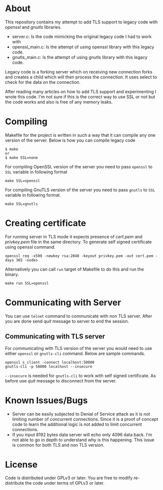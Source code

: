 # About  #

This repository contains my attempt to add TLS support to legacy code with
*openssl* and *gnutls* libraries. 

  * server.c: Is the code mimicking the original legacy code I had to work with
  * openssl_main.c: Is the attempt of using openssl library with this legacy
    code.
  * gnutls_main.c: Is the attempt of using gnutls library with this legacy code.
  
Legacy code is a forking server which on receiving new connection forks and
creates a child which will then process the connection. It uses select to check
for the data on the connection.

After reading many articles on how to add TLS support and experimenting I wrote
this code. I'm not sure if this is the correct way to use SSL or not but the
code works and also is free of any memory leaks.
  
# Compiling #

Makefile for the project is written in such a way that it can compile any one
version of the server. Below is how you can compile legacy code

``` shell
$ make
or 
$ make SSL=none
```
For compiling OpenSSL version of the server you need to pass `openssl` to `SSL`
variable in following format

``` shell
make SSL=openssl
```
For compiling GnuTLS version of the server you need to pass `gnutls` to `SSL`
variable in following format.

``` shell
make SSL=gnutls
```

# Creating certificate #

For running server in TLS mode it expects presence of *cert.pem* and
*privkey.pem* file in the same directory. To generate self signed certificate
using openssl command.

``` shell
openssl req -x509 -newkey rsa:2048 -keyout privkey.pem -out cert.pem -days 365 -nodes
```

Alternatively you can call `run` target of Makefile to do this and run the
binary.

```shell
make run SSL=openssl
```

# Communicating with Server #

You can use `telnet` command to communicate with non TLS server. After you are
done send *quit* message to server to end the session.

## Communicating with TLS server ##

For communicating with TLS version of the server you would need to use either
`openssl` or `gnutls-cli` command. Below are sample commands. 

```shell
openssl s_client -connect localhost:50000
gnutls-cli -p 50000 localhost --insecure
```

`--insecure` is needed for `gnutls-cli` to work with self signed certificate. As
before use *quit* message to disconnect from the server.



# Known Issues/Bugs #

  * Server can be easily subjected to Denial of Service attack as it is not
    limiting number of concurrent connections. Since it is a proof of concept
    code to learn the additional logic is not added to limit concurrent
    connections. 
  * If you input 8192 bytes data server will echo only 4096 data back. I'm not
    able to go in depth to understand why is this happening. This issue is
    common for both TLS and non TLS version.

# License #

Code is distributed under GPLv3 or later. You are free to modify re-distribute
the code under terms of GPLv3 or later.
